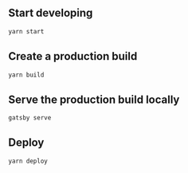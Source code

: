 ## Start developing

```sh
yarn start
```

## Create a production build

```sh
yarn build
```

## Serve the production build locally

```sh
gatsby serve
```

## Deploy

```sh
yarn deploy
```
